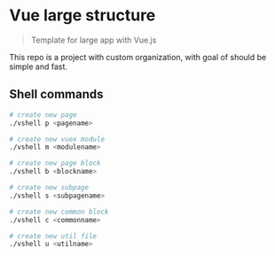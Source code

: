 # Vue large structure

> Template for large app with Vue.js

This repo is a project with custom organization, with goal of should be simple and fast.

## Shell commands
```bash
# create new page
./vshell p <pagename>

# create new vuex module
./vshell m <modulename>

# create new page block
./vshell b <blockname>

# create new subpage
./vshell s <subpagename>

# create new common block
./vshell c <commonname>

# create new util file
./vshell u <utilname>
```